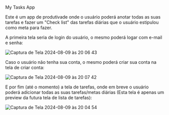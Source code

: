 My Tasks App

Este é um app de produtivade onde o usuário poderá anotar todas as suas tarefas e fazer um "Check list"
das tarefas diárias que o usuário estipulou como meta para fazer.

A primeira tela seria de login do usuário, o mesmo poderá logar com e-mail e senha:

![Captura de Tela 2024-08-09 às 20 06 43](https://github.com/user-attachments/assets/bec40d3b-49a0-4c5d-bfe0-ca1897ade179)

Caso o usuário não tenha sua conta, o mesmo poderá criar sua conta na tela de criar conta:

![Captura de Tela 2024-08-09 às 20 07 42](https://github.com/user-attachments/assets/a7f904f8-d912-4ad2-a08d-68b24a398a60)

E por fim (até o momento) a tela de tarefas, onde em breve o usuário poderá adicionar todas as suas
tarefas/metas diárias (Esta tela é apenas um preview da futura tela de lista de tarefas):

![Captura de Tela 2024-08-09 às 20 04 54](https://github.com/user-attachments/assets/a311f33d-f6be-4849-bd17-451bae8f70f3)




